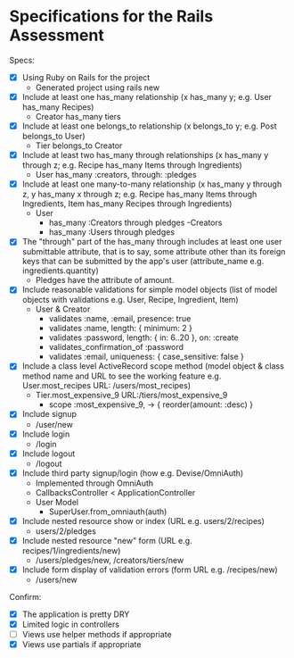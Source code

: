 # Specifications for the Rails Assessment

Specs:
- [x] Using Ruby on Rails for the project
    - Generated project using rails new
- [x] Include at least one has_many relationship (x has_many y; e.g. User has_many Recipes) 
    - Creator has_many tiers
- [x] Include at least one belongs_to relationship (x belongs_to y; e.g. Post belongs_to User)
    - Tier belongs_to Creator
- [x] Include at least two has_many through relationships (x has_many y through z; e.g. Recipe has_many Items through Ingredients)
    - User has_many :creators, through: :pledges
- [x] Include at least one many-to-many relationship (x has_many y through z, y has_many x through z; e.g. Recipe has_many Items through Ingredients, Item has_many Recipes through Ingredients)
    - User
        - has_many :Creators through pledges
    -Creators
        - has_many :Users through pledges
- [x] The "through" part of the has_many through includes at least one user submittable attribute, that is to say, some attribute other than its foreign keys that can be submitted by the app's user (attribute_name e.g. ingredients.quantity)
    - Pledges have the attribute of amount.
- [x] Include reasonable validations for simple model objects (list of model objects with validations e.g. User, Recipe, Ingredient, Item)
    - User & Creator
        - validates :name, :email, presence: true
        - validates :name, length: { minimum: 2 }
        - validates :password, length: { in: 6..20 }, on: :create
        - validates_confirmation_of :password
        - validates :email, uniqueness: { case_sensitive: false }
- [x] Include a class level ActiveRecord scope method (model object & class method name and URL to see the working feature e.g. User.most_recipes URL: /users/most_recipes)
    - Tier.most_expensive_9 URL:/tiers/most_expensive_9
        -  scope :most_expensive_9, -> { reorder(amount: :desc) }
- [x] Include signup
    - /user/new
- [x] Include login
    - /login
- [x] Include logout
    - /logout
- [x] Include third party signup/login (how e.g. Devise/OmniAuth)
    - Implemented through OmniAuth
    - CallbacksController < ApplicationController
    - User Model
        - SuperUser.from_omniauth(auth)
- [x] Include nested resource show or index (URL e.g. users/2/recipes)
    - users/2/pledges
- [x] Include nested resource "new" form (URL e.g. recipes/1/ingredients/new)
    - /users/pledges/new, /creators/tiers/new
- [x] Include form display of validation errors (form URL e.g. /recipes/new)
    - /users/new

Confirm:
- [x] The application is pretty DRY
- [x] Limited logic in controllers
- [ ] Views use helper methods if appropriate
- [x] Views use partials if appropriate